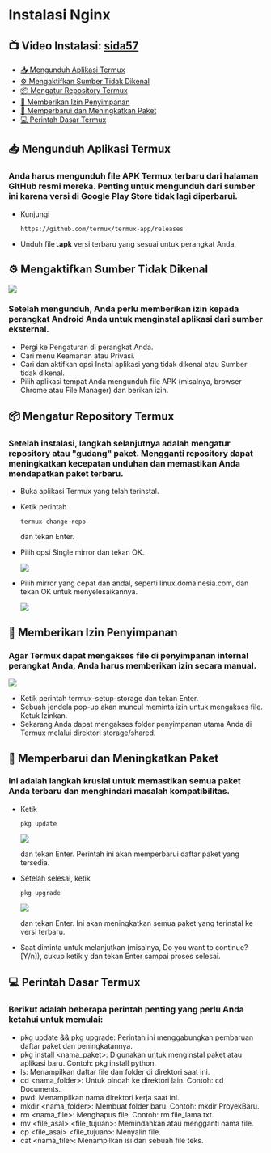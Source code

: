 # Instalasi Nginx

## 📺 Video Instalasi: [sida57](https://www.youtube.com/@sida57)
* [📥 Mengunduh Aplikasi Termux](#unduh)
* [⚙️ Mengaktifkan Sumber Tidak Dikenal](#sumber)
* [📦 Mengatur Repository Termux](#repo)
* [📂 Memberikan Izin Penyimpanan](#izin)
* [🚀 Memperbarui dan Meningkatkan Paket](#perbarui)
* [💻 Perintah Dasar Termux](#perintah)

## 📥 Mengunduh Aplikasi Termux <a name=unduh></a>

### Anda harus mengunduh file APK Termux terbaru dari halaman GitHub resmi mereka. Penting untuk mengunduh dari sumber ini karena versi di Google Play Store tidak lagi diperbarui.
* Kunjungi
   ~~~
   https://github.com/termux/termux-app/releases
   ~~~
   
* Unduh file **.apk** versi terbaru yang sesuai untuk perangkat Anda.
   
## ⚙️ Mengaktifkan Sumber Tidak Dikenal <a name=sumber></a>

<img src="/documentation/Screenshot_aplikasi_tidak_dikenal.jpg"/>

### Setelah mengunduh, Anda perlu memberikan izin kepada perangkat Android Anda untuk menginstal aplikasi dari sumber eksternal.
* Pergi ke Pengaturan di perangkat Anda.
* Cari menu Keamanan atau Privasi.
* Cari dan aktifkan opsi Instal aplikasi yang tidak dikenal atau Sumber tidak dikenal.
* Pilih aplikasi tempat Anda mengunduh file APK (misalnya, browser Chrome atau File Manager) dan berikan izin.
  
## 📦 Mengatur Repository Termux <a name=repo></a>

### Setelah instalasi, langkah selanjutnya adalah mengatur repository atau "gudang" paket. Mengganti repository dapat meningkatkan kecepatan unduhan dan memastikan Anda mendapatkan paket terbaru.
 * Buka aplikasi Termux yang telah terinstal.
 * Ketik perintah
   ~~~
   termux-change-repo
   ~~~
   dan tekan Enter.
 * Pilih opsi Single mirror dan tekan OK.
   
   <img src="/documentation/Screenshot_single_mirror.jpg"/>
 * Pilih mirror yang cepat dan andal, seperti linux.domainesia.com, dan tekan OK untuk menyelesaikannya.

   <img src="/documentation/Screenshot_linux.domainesia.jpg"/>

## 📂 Memberikan Izin Penyimpanan <a name=izin></a>

### Agar Termux dapat mengakses file di penyimpanan internal perangkat Anda, Anda harus memberikan izin secara manual.

<img src="/documentation/Screenshot_akses_penyimpanan.jpg"/>

 * Ketik perintah termux-setup-storage dan tekan Enter.
 * Sebuah jendela pop-up akan muncul meminta izin untuk mengakses file. Ketuk Izinkan.
 * Sekarang Anda dapat mengakses folder penyimpanan utama Anda di Termux melalui direktori storage/shared.

## 🚀 Memperbarui dan Meningkatkan Paket <a name=perbarui></a>

### Ini adalah langkah krusial untuk memastikan semua paket Anda terbaru dan menghindari masalah kompatibilitas.
 * Ketik
   ~~~
   pkg update
   ~~~
   <img src="/documentation/Screenshot_update.jpg"/>

   dan tekan Enter. Perintah ini akan memperbarui daftar paket yang tersedia.
 * Setelah selesai, ketik
   ~~~
   pkg upgrade
   ~~~
   <img src="/documentation/Screenshot_upgrade.jpg"/>

   dan tekan Enter. Ini akan meningkatkan semua paket yang terinstal ke versi terbaru.
 * Saat diminta untuk melanjutkan (misalnya, Do you want to continue? [Y/n]), cukup ketik y dan tekan Enter sampai proses selesai.

## 💻 Perintah Dasar Termux <a name=perintah></a>

### Berikut adalah beberapa perintah penting yang perlu Anda ketahui untuk memulai:
 * pkg update && pkg upgrade: Perintah ini menggabungkan pembaruan daftar paket dan peningkatannya.
 * pkg install <nama_paket>: Digunakan untuk menginstal paket atau aplikasi baru. Contoh: pkg install python.
 * ls: Menampilkan daftar file dan folder di direktori saat ini.
 * cd <nama_folder>: Untuk pindah ke direktori lain. Contoh: cd Documents.
 * pwd: Menampilkan nama direktori kerja saat ini.
 * mkdir <nama_folder>: Membuat folder baru. Contoh: mkdir ProyekBaru.
 * rm <nama_file>: Menghapus file. Contoh: rm file_lama.txt.
 * mv <file_asal> <file_tujuan>: Memindahkan atau mengganti nama file.
 * cp <file_asal> <file_tujuan>: Menyalin file.
 * cat <nama_file>: Menampilkan isi dari sebuah file teks.

